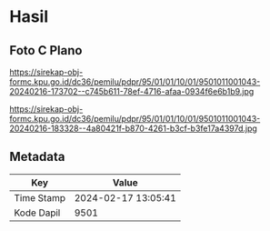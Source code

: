 # Hasil

## Foto C Plano

https://sirekap-obj-formc.kpu.go.id/dc36/pemilu/pdpr/95/01/01/10/01/9501011001043-20240216-173702--c745b611-78ef-4716-afaa-0934f6e6b1b9.jpg

https://sirekap-obj-formc.kpu.go.id/dc36/pemilu/pdpr/95/01/01/10/01/9501011001043-20240216-183328--4a80421f-b870-4261-b3cf-b3fe17a4397d.jpg


## Metadata

| Key        | Value               |
| ---------- | ------------------- |
| Time Stamp | 2024-02-17 13:05:41 |
| Kode Dapil | 9501                |



